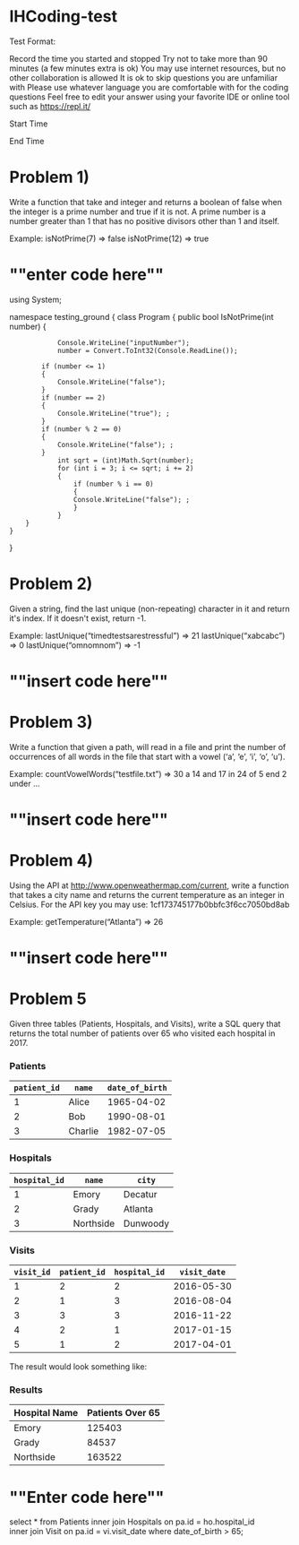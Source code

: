 # IHCoding-test
Test Format:

Record the time you started and stopped
Try not to take more than 90 minutes (a few minutes extra is ok)
You may use internet resources, but no other collaboration is allowed
It is ok to skip questions you are unfamiliar with
Please use whatever language you are comfortable with for the coding questions
Feel free to edit your answer using your favorite IDE or online tool such as https://repl.it/

Start Time


End Time





# Problem 1) 

Write a function that take and integer and returns a boolean of false when the integer is a prime number and true if it is not.  A prime number is a number greater than 1 that has no positive divisors other than 1 and itself.

Example:
isNotPrime(7) => false
isNotPrime(12) => true

# ""enter code here""

using System;

namespace testing_ground
{
    class Program
    {
        public bool IsNotPrime(int number)
        {
            
            
                Console.WriteLine("inputNumber");
                number = Convert.ToInt32(Console.ReadLine());

            if (number <= 1)
            {
                Console.WriteLine("false");
            }
            if (number == 2)
            {
                Console.WriteLine("true"); ;
            }
            if (number % 2 == 0)
            {
                Console.WriteLine("false"); ;
            }
                int sqrt = (int)Math.Sqrt(number);         
                for (int i = 3; i <= sqrt; i += 2)
                {
                    if (number % i == 0)
                    {
                    Console.WriteLine("false"); ;
                    }
                }
        }
    }
}






# Problem 2) 

Given a string, find the last unique (non-repeating) character in it and return it's index. If it doesn't exist, return -1. 

Example:
lastUnique(“timedtestsarestressful”) => 21
lastUnique(“xabcabc”) => 0
lastUnique(“omnomnom”) => -1


# ""insert code here""




# Problem 3) 

Write a function that given a path, will read in a file and print the number of occurrences of all words in the file that start with a vowel (‘a’, ‘e’, ‘i’, ‘o’, ‘u’). 

Example:
countVowelWords(“testfile.txt”) =>
30 a
14 and
17 in
24 of
5 end
2 under
...


# ""insert code here""




# Problem 4) 

Using the API at http://www.openweathermap.com/current, write a function that takes a city name and returns the current temperature as an integer in Celsius.  For the API key you may use: 1cf173745177b0bbfc3f6cc7050bd8ab

Example:
getTemperature(“Atlanta”) => 26


# ""insert code here""




# Problem 5

Given three tables (Patients, Hospitals, and Visits), write a SQL query that returns the total number of patients over 65 who visited each hospital in 2017.

### Patients

| `patient_id` | `name`  | `date_of_birth` |
| ------------ | ------- | --------------- |
| 1            | Alice   | 1965-04-02      |
| 2            | Bob     | 1990-08-01      |
| 3            | Charlie | 1982-07-05      |

### Hospitals

| `hospital_id` | `name`    | `city`   |
| ------------- | --------- | -------- |
| 1             | Emory     | Decatur  |
| 2             | Grady     | Atlanta  |
| 3             | Northside | Dunwoody |

### Visits

| `visit_id` | `patient_id` | `hospital_id` | `visit_date` |
| ---------- | ------------ | ------------- | ------------ |
| 1          | 2            | 2             | 2016-05-30   |
| 2          | 1            | 3             | 2016-08-04   |
| 3          | 3            | 3             | 2016-11-22   |
| 4          | 2            | 1             | 2017-01-15   |
| 5          | 1            | 2             | 2017-04-01   |

The result would look something like:

### Results

| Hospital Name | Patients Over 65 |
| ------------- | ---------------- |
| Emory         | 125403           |
| Grady         | 84537            |
| Northside     | 163522           |

# ""Enter code here""

select * from Patients inner join Hospitals 
on pa.id = ho.hospital_id  
inner join Visit
on pa.id = vi.visit_date
where date_of_birth > 65;


